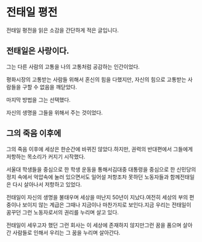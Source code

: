 # 전태일 평전

전태일 평전을 읽은 소감을 간단하게 적은 글입니다.



## 전태일은 사랑이다.

그는 다른 사람의 고통을 나의 고통처럼 공감하는 인간이었다.

평화시장의 고통받는 사람들 위해서 혼신의 힘을 다했지만, 자신의 힘으로 고통받는 사람들을 구할 수 없음을 깨닫았다.

마지막 방법을 그는 선택했다.

자신의 생명을 그들을 위해서 주는 것이었다.



## 그의 죽음 이후에

그의 죽음 이후에 세상은 한순간에 바뀌진 않았다.하지만, 권력의 반대편에서 그들에게 저항하는 목소리가 커지기 시작했다.

서울대 학생들을 중심으로 한 학생 운동을 통해서김대중 대통령을 중심으로 한 신민당의 정치 속에서 억압속에 눌러 있으면서도 일어설 저항조차 못하던 노동자들과 함께전태일은 다시 살아나서 저항하고 있었다.

전태일이 자신의 생명을 불태우며 세상을 떠난지 50년이 지났다.여전히 세상의 부의 편중이나 보이지 않는 계급은 그때나 지금이나 마찬가지로 보인다.지금 우리는 전태일이 꿈꾸던 그런 노동자로서의 권리를 누리며 살고 있다.

전태일이 세우고자 했던 그런 회사는 이 세상에 존재하지 않지만그런 꿈을 품으며 살아간 사람들로 인해서 우리는 그 꿈을 누리며 살아간다.